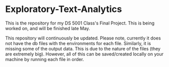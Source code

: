 # Exploratory-Text-Analytics
This is the repository for my DS 5001 Class's Final Project. This is being worked on, and will be finished late May.

This repository will continuously be updated. Please note, currently it does not have the db files with the environments for each file. Similarly, it is missing some of the output data. This is due to the nature of the files (they are extremely big). However, all of this can be saved/created locally on your machine by running each file in order.
